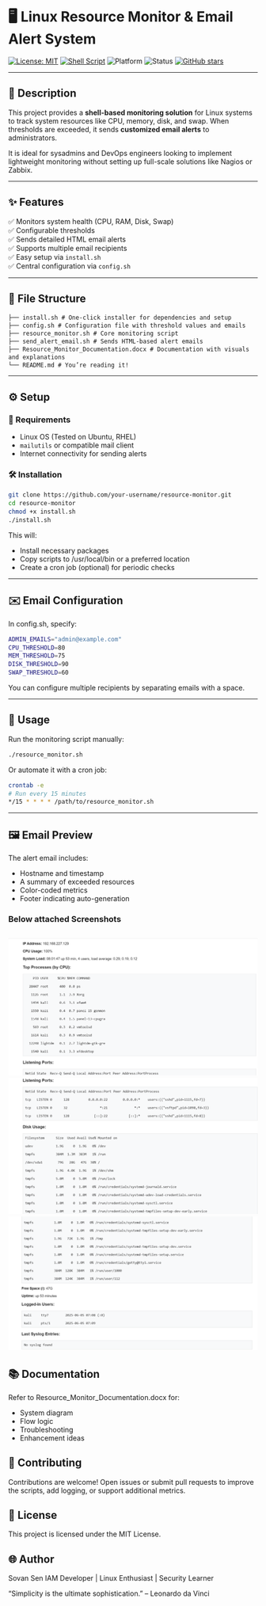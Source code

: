 # 🖥️ Linux Resource Monitor & Email Alert System

[![License: MIT](https://img.shields.io/badge/License-MIT-green.svg)](https://opensource.org/licenses/MIT)
[![Shell Script](https://img.shields.io/badge/Bash-Script-blue?logo=gnu-bash&logoColor=white)](https://www.gnu.org/software/bash/)
![Platform](https://img.shields.io/badge/Platform-Linux-informational?logo=linux)
![Status](https://img.shields.io/badge/Status-Stable-brightgreen)
[![GitHub stars](https://img.shields.io/github/stars/your-username/resource-monitor.svg?style=social)](https://github.com/svn23/resource-monitor/stargazers)

---

## 📄 Description

This project provides a **shell-based monitoring solution** for Linux systems to track system resources like CPU, memory, disk, and swap. When thresholds are exceeded, it sends **customized email alerts** to administrators.

It is ideal for sysadmins and DevOps engineers looking to implement lightweight monitoring without setting up full-scale solutions like Nagios or Zabbix.

---

## ✨ Features

✅ Monitors system health (CPU, RAM, Disk, Swap)  
✅ Configurable thresholds  
✅ Sends detailed HTML email alerts  
✅ Supports multiple email recipients  
✅ Easy setup via `install.sh`  
✅ Central configuration via `config.sh`

---

## 📁 File Structure
```
├── install.sh # One-click installer for dependencies and setup
├── config.sh # Configuration file with threshold values and emails
├── resource_monitor.sh # Core monitoring script
├── send_alert_email.sh # Sends HTML-based alert emails
├── Resource_Monitor_Documentation.docx # Documentation with visuals and explanations
└── README.md # You’re reading it!
```

---

## ⚙️ Setup

### 🔧 Requirements
- Linux OS (Tested on Ubuntu, RHEL)
- `mailutils` or compatible mail client
- Internet connectivity for sending alerts

### 🛠️ Installation

```bash
git clone https://github.com/your-username/resource-monitor.git
cd resource-monitor
chmod +x install.sh
./install.sh
```

This will:
* Install necessary packages
* Copy scripts to /usr/local/bin or a preferred location
* Create a cron job (optional) for periodic checks

---
## ✉️ Email Configuration
In config.sh, specify:
```bash
ADMIN_EMAILS="admin@example.com"
CPU_THRESHOLD=80
MEM_THRESHOLD=75
DISK_THRESHOLD=90
SWAP_THRESHOLD=60
```
You can configure multiple recipients by separating emails with a space.

---
## 🧪 Usage
Run the monitoring script manually:
```bash
./resource_monitor.sh
```
Or automate it with a cron job:
```bash
crontab -e
# Run every 15 minutes
*/15 * * * * /path/to/resource_monitor.sh
```
---

## 🖼️ Email Preview
The alert email includes:

- Hostname and timestamp
- A summary of exceeded resources
- Color-coded metrics
- Footer indicating auto-generation
### Below attached Screenshots
![alt text](image.png)
![alt text](image-1.png)
![alt text](image-2.png)
---
## 📚 Documentation
Refer to Resource_Monitor_Documentation.docx for:

- System diagram
- Flow logic
- Troubleshooting
- Enhancement ideas

## 🤝 Contributing
Contributions are welcome! Open issues or submit pull requests to improve the scripts, add logging, or support additional metrics.

## 📝 License
This project is licensed under the MIT License.

## 🌐 Author
Sovan Sen
IAM Developer | Linux Enthusiast | Security Learner

“Simplicity is the ultimate sophistication.” – Leonardo da Vinci

